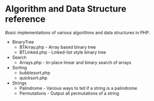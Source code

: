 Algorithm and Data Structure reference
======================================

_Basic_ implementations of various algorithms and data structures in PHP.



* BinaryTree
    * BTArray.php - Array based binary tree
    * BTLinked.php - Linked-list style binary tree
* Search
    * Arrays.php - In-place linear and binary search of arrays
* Sorting
    * bubblesort.php
    * quicksort.php
* Strings
    * Palindrome - Various ways to tell if a string is a palindrome
    * Permutations - Output all permutations of a string
